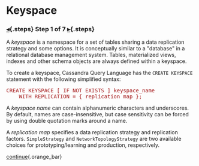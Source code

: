 <div class="top">

# Keyspace
### [◂](command:katapod.loadPage?intro){.steps} Step 1 of 7 [▸](command:katapod.loadPage?step2){.steps}
</div>

A *keyspace* is a namespace for a set of tables sharing a data replication strategy and some options. 
It is conceptually similar to a "database" in a relational database management system. 
Tables, materialized views, indexes and other schema objects are always defined within a keyspace.

To create a keyspace, Cassandra Query Language has the `CREATE KEYSPACE` statement with the following simplified syntax:

<pre style="color: #a31516">
CREATE KEYSPACE [ IF NOT EXISTS ] keyspace_name
    WITH REPLICATION = { replication_map };
</pre>

A *keyspace name* can contain alphanumeric characters and underscores. 
By default, names are case-insensitive, but case sensitivity can be forced by using double quotation marks around a name.

A *replication map* specifies a data replication strategy and replication factors. 
`SimpleStrategy` and `NetworkTopologyStrategy` are two available choices for prototyping/learning and production, respectively.

[continue](command:katapod.loadPage?step2){.orange_bar}